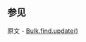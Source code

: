 ## 参见

原文 - [Bulk.find.update()]( https://docs.mongodb.com/manual/reference/method/Bulk.find.update/ )

